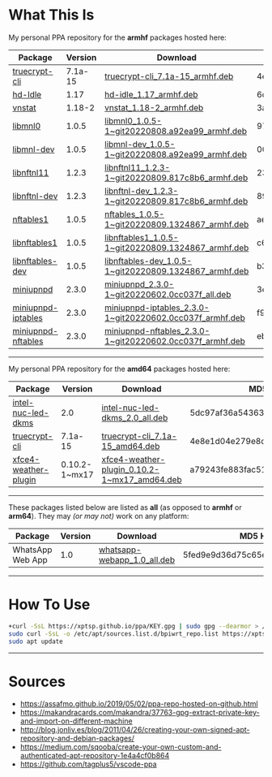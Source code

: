 # What This Is

My personal PPA repository for the **armhf** packages hosted here:

| Package | Version | Download | MD5 Hash |
|---------|---------|----------|----------|
| [truecrypt-cli](https://github.com/stefansundin/truecrypt.deb) | 7.1a-15 | [truecrypt-cli_7.1a-15_armhf.deb](https://github.com/xptsp/ppa/raw/main/armhf/truecrypt-cli_7.1a-15_armhf.deb) | 4e8e1d04e279e8d2c2c0c24bfde5902a |
| [hd-Idle](https://github.com/adelolmo/hd-idle) | 1.17 | [hd-idle_1.17_armhf.deb](https://github.com/xptsp/ppa/raw/main/armhf/hd-idle_1.17_armhf.deb) | 6d4be65b120d9771c1ea235c41035525 |
| [vnstat](https://github.com/vergoh/vnstat) | 1.18-2 | [vnstat_1.18-2_armhf.deb](https://github.com/xptsp/ppa/raw/main/armhf/vnstat_1.18-2_armhf.deb) | 3a3dd6ed886b5fc4269031def75dddec | 
| [libmnl0](https://git.netfilter.org/libmnl/commit/?id=a92ea99316682de75b0cbbbc0c753c7534212853) | 1.0.5 | [libmnl0_1.0.5-1~git20220808.a92ea99_armhf.deb](https://github.com/xptsp/ppa/raw/main/armhf/libmnl0_1.0.5-1~git20220808.a92ea99_armhf.deb) | 97e1f5db9d8bbff08df1600f7d89c40f |  
| [libmnl-dev](https://git.netfilter.org/libmnl/commit/?id=a92ea99316682de75b0cbbbc0c753c7534212853) | 1.0.5 | [libmnl-dev_1.0.5-1~git20220808.a92ea99_armhf.deb](https://github.com/xptsp/ppa/raw/main/armhf/libmnl-dev_1.0.5-1~git20220808.a92ea99_armhf.deb) | 0030a7c21a0ada090d68ab13d84b9768 | 
| [libnftnl11](http://git.netfilter.org/libnftnl/commit/?id=817c8b66f1ea8c223b7513d4cd7bff525d8a0a9f) | 1.2.3 | [libnftnl11_1.2.3-1~git20220809.817c8b6_armhf.deb](https://github.com/xptsp/ppa/raw/main/armhf/libnftnl11_1.2.3-1~git20220809.817c8b6_armhf.deb) | 234e7b274d286c621be2e535a81ff644 | 
| [libnftnl-dev](http://git.netfilter.org/libnftnl/commit/?id=817c8b66f1ea8c223b7513d4cd7bff525d8a0a9f) | 1.2.3 | [libnftnl-dev_1.2.3-1~git20220809.817c8b6_armhf.deb](https://github.com/xptsp/ppa/raw/main/armhf/libnftnl-dev_1.2.3-1~git20220809.817c8b6_armhf.deb) | 892118279a4f3cdb064720d80338d9cd |
| [nftables1](http://git.netfilter.org/nftables/commit/?id=132486709b1194c9f4ff721db8d5873838965548) | 1.0.5 | [nftables_1.0.5-1~git20220809.1324867_armhf.deb](https://github.com/xptsp/ppa/raw/main/armhf/nftables_1.0.5-1~git20220809.1324867_armhf.deb) | ae95b46d25703334bac626f280f96129 |  
| [libnftables1](http://git.netfilter.org/nftables/commit/?id=132486709b1194c9f4ff721db8d5873838965548) | 1.0.5 | [libnftables1_1.0.5-1~git20220809.1324867_armhf.deb](https://github.com/xptsp/ppa/raw/main/armhf/libnftables1_1.0.5-1~git20220809.1324867_armhf.deb) | c619fdbaa08cc6445e24ea0754098194 |
| [libnftables-dev](http://git.netfilter.org/nftables/commit/?id=132486709b1194c9f4ff721db8d5873838965548) | 1.0.5 | [libnftables-dev_1.0.5-1~git20220809.1324867_armhf.deb](https://github.com/xptsp/ppa/raw/main/armhf/libnftables-dev_1.0.5-1~git20220809.1324867_armhf.deb) | b3ac6735255a5473614d108d98ce6bdb |
| [miniupnpd](https://github.com/miniupnp/miniupnp/tree/0cc037f8b0d563334bace7af4e00e9041cfa97e6) | 2.3.0 | [miniupnpd_2.3.0-1~git20220602.0cc037f_all.deb](https://github.com/xptsp/ppa/raw/main/armhf/miniupnpd_2.3.0-1~git20220602.0cc037f_all.deb) | 3e3ba6aef509c11e3280776acfb893cd |
| [miniupnpd-iptables](https://github.com/miniupnp/miniupnp/tree/0cc037f8b0d563334bace7af4e00e9041cfa97e6) | 2.3.0 | [miniupnpd-iptables_2.3.0-1~git20220602.0cc037f_armhf.deb](https://github.com/xptsp/ppa/raw/main/armhf/miniupnpd-iptables_2.3.0-1~git20220602.0cc037f_armhf.deb) | f9249a8ee438585704a15c83dbd81539 |  
| [miniupnpd-nftables](https://github.com/miniupnp/miniupnp/tree/0cc037f8b0d563334bace7af4e00e9041cfa97e6) | 2.3.0 | [miniupnpd-nftables_2.3.0-1~git20220602.0cc037f_armhf.deb](https://github.com/xptsp/ppa/raw/main/armhf/miniupnpd-nftables_2.3.0-1~git20220602.0cc037f_armhf.deb) | ebe48e7add1edc4a4c0514e63265abc5 |  

----

My personal PPA repository for the **amd64** packages hosted here:

| Package | Version | Download | MD5 Hash |
|---------|---------|----------|----------|
| [intel-nuc-led-dkms](https://github.com/xptsp/intel_nuc_led) | 2.0 | [intel-nuc-led-dkms_2.0_all.deb](https://github.com/xptsp/ppa/raw/main/amd64/intel-nuc-led-dkms_2.0_all.deb) | 5dc97af36a54363009710af702a4ada5 |
| [truecrypt-cli](https://github.com/stefansundin/truecrypt.deb) | 7.1a-15 | [truecrypt-cli_7.1a-15_amd64.deb](https://github.com/xptsp/ppa/raw/main/amd64/truecrypt-cli_7.1a-15_amd64.deb) | 4e8e1d04e279e8d2c2c0c24bfde5902a |
| [xfce4-weather-plugin](https://mxrepo.com/mx/repo/pool/main/x/xfce4-weather-plugin/) | 0.10.2-1~mx17 | [xfce4-weather-plugin_0.10.2-1~mx17_amd64.deb](https://github.com/xptsp/ppa/raw/main/amd64/xfce4-weather-plugin_0.10.2-1~mx17_amd64.deb) | a79243fe883fac516c1b8f451f5b6663 |  

----

These packages listed below are listed as **all** (as opposed to **armhf** or **arm64**).  They may *(or may not)* work on any platform:

| Package | Version | Download | MD5 Hash |
|---------|---------|----------|----------|
| WhatsApp Web App | 1.0 | [whatsapp-webapp_1.0_all.deb](https://github.com/xptsp/ppa/raw/main/amd64/whatsapp-webapp_1.0_all.deb) | 5fed9e9d36d75c65efa6b3d96f44aaa8 | 

----

# How To Use

```bash
+curl -SsL https://xptsp.github.io/ppa/KEY.gpg | sudo gpg --dearmor > /usr/share/keyrings/xptsp.gpg
sudo curl -SsL -o /etc/apt/sources.list.d/bpiwrt_repo.list https://xptsp.github.io/ppa/ppa.list
sudo apt update
```

----

# Sources

- https://assafmo.github.io/2019/05/02/ppa-repo-hosted-on-github.html
- https://makandracards.com/makandra/37763-gpg-extract-private-key-and-import-on-different-machine
- http://blog.jonliv.es/blog/2011/04/26/creating-your-own-signed-apt-repository-and-debian-packages/
- https://medium.com/sqooba/create-your-own-custom-and-authenticated-apt-repository-1e4a4cf0b864
- https://github.com/tagplus5/vscode-ppa

<!-- GitHub Email: 43975081+xptsp@users.noreply.github.com -->
